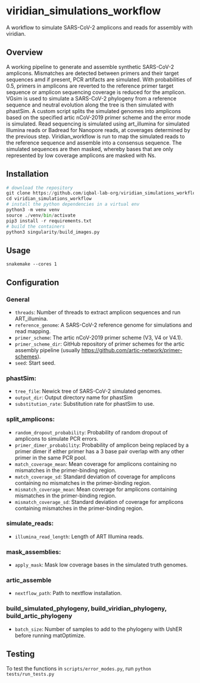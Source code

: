 # viridian_simulations_workflow
A workflow to simulate SARS-CoV-2 amplicons and reads for assembly with viridian.

## Overview
A working pipeline to generate and assemble synthetic SARS-CoV-2 amplicons. Mismatches are detected between primers and their target sequences amd if present, PCR artifacts are simulated. With probabilities of 0.5, primers in amplicons are reverted to the reference primer target sequence or amplicon sequencing coverage is reduced for the amplicon. VGsim is used to simulate a SARS-CoV-2 phylogeny from a reference sequence and neutral evolution along the tree is then simulated with phastSim. A custom script splits the simulated genomes into amplicons based on the specified artic nCoV-2019 primer scheme and the error mode is simulated. Read sequencing is simulated using art_illumina for simulated Illumina reads or Badread for Nanopore reads, at coverages determined by the previous step. Viridian_workflow is run to map the simulated reads to the reference sequence and assemble into a consensus sequence. The simulated sequences are then masked, whereby bases that are only represented by low coverage amplicons are masked with Ns.

## Installation
```Python
# download the repository
git clone https://github.com/iqbal-lab-org/viridian_simulations_workflow
cd viridian_simulations_workflow
# install the python dependencies in a virtual env
python3 -m venv venv
source ./venv/bin/activate
pip3 install -r requirements.txt
# build the containers
python3 singularity/build_images.py
```

## Usage
```
snakemake --cores 1
```
## Configuration

### General
* ```threads```: Number of threads to extract amplicon sequences and run ART_illumina.
* ```reference_genome```: A SARS-CoV-2 reference genome for simulations and read mapping.
* ```primer_scheme```: The artic nCoV-2019 primer scheme (V3, V4 or V4.1).
* ```primer_scheme_dir```: GitHub repository of primer schemes for the artic assembly pipeline (usually https://github.com/artic-network/primer-schemes).
* ```seed```: Start seed.

### phastSim:
* ```tree_file```: Newick tree of SARS-CoV-2 simulated genomes.
* ```output_dir```: Output directory name for phastSim
* ```substitution_rate```: Substitution rate for phastSim to use.

### split_amplicons:
* ```random_dropout_probability```: Probability of random dropout of amplicons to simulate PCR errors.
* ```primer_dimer_probability```: Probability of amplicon being replaced by a primer dimer if either primer has a 3 base pair overlap with any other primer in the same PCR pool.
* ```match_coverage_mean```: Mean coverage for amplicons containing no mismatches in the primer-binding region.
* ```match_coverage_sd```: Standard deviation of coverage for amplicons containing no mismatches in the primer-binding region.
* ```mismatch_coverage_mean```: Mean coverage for amplicons containing mismatches in the primer-binding region.
* ```mismatch_coverage_sd```: Standard deviation of coverage for amplicons containing mismatches in the primer-binding region.

### simulate_reads:
* ```illumina_read_length```: Length of ART Illumina reads.

### mask_assemblies:
* ```apply_mask```: Mask low coverage bases in the simulated truth genomes.

### artic_assemble
* ```nextflow_path```: Path to nextflow installation.

### build_simulated_phylogeny, build_viridian_phylogeny, build_artic_phylogeny
* ```batch_size```: Number of samples to add to the phylogeny with UshER before running matOptimize.

## Testing
To test the functions in ```scripts/error_modes.py```, run ```python tests/run_tests.py```